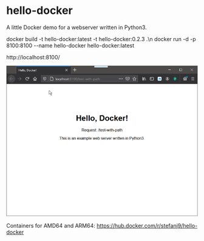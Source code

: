 # hello-docker

A little Docker demo for a webserver written in Python3.

docker build -t hello-docker:latest -t hello-docker:0.2.3 .\n
docker run -d -p 8100:8100 --name hello-docker hello-docker:latest

http://localhost:8100/

![screenshot](.images/screenshot.png)

Containers for AMD64 and ARM64:
https://hub.docker.com/r/stefanj9/hello-docker
